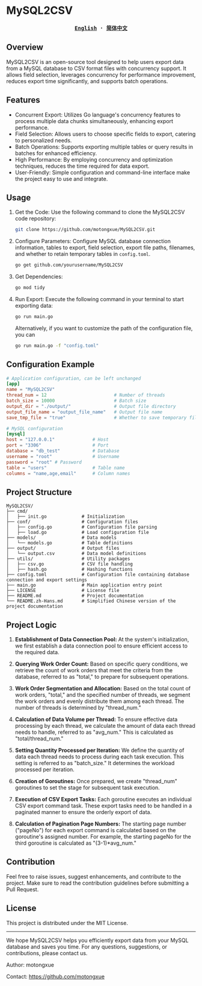 # MySQL2CSV
<div align="center">
<strong>
<samp>

[English](README.md) · [简体中文](README.zh-Hans.md)

</samp>
</strong>
</div>

## Overview

MySQL2CSV is an open-source tool designed to help users export data from a MySQL database to CSV format files with concurrency support. It allows field selection, leverages concurrency for performance improvement, reduces export time significantly, and supports batch operations.


## Features

- Concurrent Export: Utilizes Go language's concurrency features to process multiple data chunks simultaneously, enhancing export performance.
- Field Selection: Allows users to choose specific fields to export, catering to personalized needs.
- Batch Operations: Supports exporting multiple tables or query results in batches for enhanced efficiency.
- High Performance: By employing concurrency and optimization techniques, reduces the time required for data export.
- User-Friendly: Simple configuration and command-line interface make the project easy to use and integrate.

## Usage

1. Get the Code: Use the following command to clone the MySQL2CSV code repository:
   ```sh
   git clone https://github.com/motongxue/MySQL2CSV.git
   ```

2. Configure Parameters: Configure MySQL database connection information, tables to export, field selection, export file paths, filenames, and whether to retain temporary tables in `config.toml`.

   ```sh
   go get github.com/yourusername/MySQL2CSV
   ```
3. Get Dependencies:
   ```sh
   go mod tidy
   ```
4. Run Export: Execute the following command in your terminal to start exporting data:

   ```sh
   go run main.go
   ```
   Alternatively, if you want to customize the path of the configuration file, you can
   ```sh
   go run main.go -f "config.toml"
   ```

## Configuration Example
```toml
# Application configuration, can be left unchanged
[app]
name = "MySQL2CSV"
thread_num = 12                         # Number of threads
batch_size = 10000                      # Batch size
output_dir = "./output/"                # Output file directory
output_file_name = "output_file_name"   # Output file name
save_tmp_file = "true"                  # Whether to save temporary files

# MySQL configuration
[mysql]
host = "127.0.0.1"              # Host
port = "3306"                   # Port
database = "db_test"            # Database
username = "root"               # Username
password = "root" # Password
table = "users"                 # Table name
columns = "name,age,email"      # Column names
```

## Project Structure
```
MySQL2CSV/
├── cmd/                
│   ├── init.go             # Initialization
├── conf/                   # Configuration files
│   ├── config.go           # Configuration file parsing
│   ├── load.go             # Load configuration file
├── models/                 # Data models
│   └── models.go           # Table definitions
├── output/                 # Output files
│   └── output.csv          # Data model definitions
├── utils/                  # Utility packages
│   ├── csv.go              # CSV file handling
│   ├── hash.go             # Hashing functions
├── config.toml             # Configuration file containing database connection and export settings
├── main.go                 # Main application entry point
├── LICENSE                 # License file
├── README.md               # Project documentation
└── README.zh-Hans.md       # Simplified Chinese version of the project documentation
```

## Project Logic
1. **Establishment of Data Connection Pool:**
At the system's initialization, we first establish a data connection pool to ensure efficient access to the required data.

2. **Querying Work Order Count:**
Based on specific query conditions, we retrieve the count of work orders that meet the criteria from the database, referred to as "total," to prepare for subsequent operations.

3. **Work Order Segmentation and Allocation:**
Based on the total count of work orders, "total," and the specified number of threads, we segment the work orders and evenly distribute them among each thread. The number of threads is determined by "thread_num."

4. **Calculation of Data Volume per Thread:**
To ensure effective data processing by each thread, we calculate the amount of data each thread needs to handle, referred to as "avg_num." This is calculated as "total/thread_num."

5. **Setting Quantity Processed per Iteration:**
We define the quantity of data each thread needs to process during each task execution. This setting is referred to as "batch_size." It determines the workload processed per iteration.

6. **Creation of Goroutines:**
Once prepared, we create "thread_num" goroutines to set the stage for subsequent task execution.

7. **Execution of CSV Export Tasks:**
Each goroutine executes an individual CSV export command task. These export tasks need to be handled in a paginated manner to ensure the orderly export of data.

8. **Calculation of Pagination Page Numbers:**
The starting page number ("pageNo") for each export command is calculated based on the goroutine's assigned number. For example, the starting pageNo for the third goroutine is calculated as "(3-1)*avg_num."

## Contribution
Feel free to raise issues, suggest enhancements, and contribute to the project. Make sure to read the contribution guidelines before submitting a Pull Request.

## License
This project is distributed under the MIT License.

---

We hope MySQL2CSV helps you efficiently export data from your MySQL database and saves you time. For any questions, suggestions, or contributions, please contact us.

Author: motongxue

Contact: https://github.com/motongxue